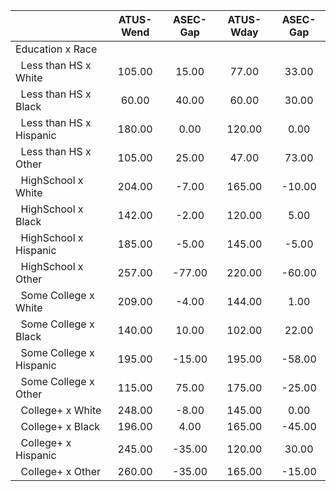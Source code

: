 
|                      |    ATUS-Wend |     ASEC-Gap |    ATUS-Wday |     ASEC-Gap |
| -------------------- | :----------: | :----------: | :----------: | :----------: |
| Education x Race     |              |              |              |              |
| &nbsp;&nbsp;Less than HS x White |       105.00 |        15.00 |        77.00 |        33.00 |
| &nbsp;&nbsp;Less than HS x Black |        60.00 |        40.00 |        60.00 |        30.00 |
| &nbsp;&nbsp;Less than HS x Hispanic |       180.00 |         0.00 |       120.00 |         0.00 |
| &nbsp;&nbsp;Less than HS x Other |       105.00 |        25.00 |        47.00 |        73.00 |
| &nbsp;&nbsp;HighSchool x White |       204.00 |        -7.00 |       165.00 |       -10.00 |
| &nbsp;&nbsp;HighSchool x Black |       142.00 |        -2.00 |       120.00 |         5.00 |
| &nbsp;&nbsp;HighSchool x Hispanic |       185.00 |        -5.00 |       145.00 |        -5.00 |
| &nbsp;&nbsp;HighSchool x Other |       257.00 |       -77.00 |       220.00 |       -60.00 |
| &nbsp;&nbsp;Some College x White |       209.00 |        -4.00 |       144.00 |         1.00 |
| &nbsp;&nbsp;Some College x Black |       140.00 |        10.00 |       102.00 |        22.00 |
| &nbsp;&nbsp;Some College x Hispanic |       195.00 |       -15.00 |       195.00 |       -58.00 |
| &nbsp;&nbsp;Some College x Other |       115.00 |        75.00 |       175.00 |       -25.00 |
| &nbsp;&nbsp;College+ x White |       248.00 |        -8.00 |       145.00 |         0.00 |
| &nbsp;&nbsp;College+ x Black |       196.00 |         4.00 |       165.00 |       -45.00 |
| &nbsp;&nbsp;College+ x Hispanic |       245.00 |       -35.00 |       120.00 |        30.00 |
| &nbsp;&nbsp;College+ x Other |       260.00 |       -35.00 |       165.00 |       -15.00 |

